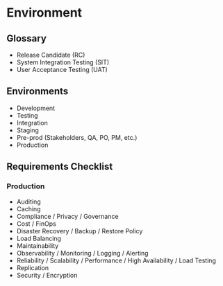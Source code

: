 # Environment

## Glossary

- Release Candidate (RC)
- System Integration Testing (SIT)
- User Acceptance Testing (UAT)

## Environments

- Development
- Testing
- Integration
- Staging
- Pre-prod (Stakeholders, QA, PO, PM, etc.)
- Production

## Requirements Checklist

### Production

- Auditing
- Caching
- Compliance / Privacy / Governance
- Cost / FinOps
- Disaster Recovery / Backup / Restore Policy
- Load Balancing
- Maintainability
- Observability / Monitoring / Logging / Alerting
- Reliability / Scalability / Performance / High Availability / Load Testing
- Replication
- Security / Encryption
